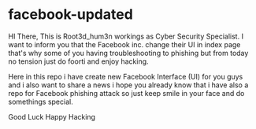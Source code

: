 # facebook-updated

HI There,
This is Root3d_hum3n workings as Cyber Security Specialist. I want to inform you that the Facebook inc. change their UI in index page that's why some of you having troubleshooting to phishing but from today no tension just do foorti and enjoy hacking.

Here in this repo i have create new Facebook Interface (UI) for you guys and i also want to share a news i hope you already know that i have also a repo for Facebook phishing attack so just keep smile in your face and do somethings special. 

Good Luck Happy Hacking 
